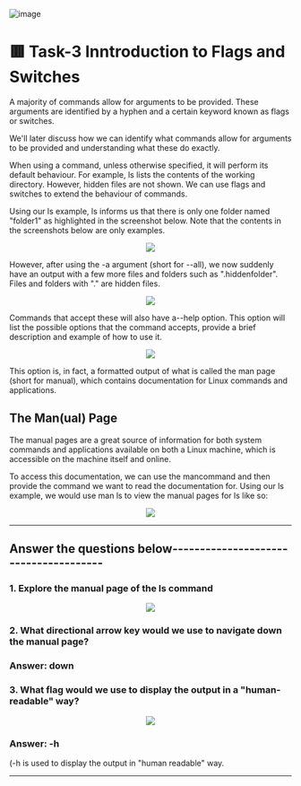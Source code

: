 ![image](https://user-images.githubusercontent.com/94435318/161464318-2f53b4ec-ce25-4f2f-ad52-470231458957.png)

# 🟥 Task-3 Inntroduction to Flags and Switches

A majority of commands allow for arguments to be provided. These arguments are identified by a hyphen and a certain keyword known as flags or switches.

We'll later discuss how we can identify what commands allow for arguments to be provided and understanding what these do exactly.

When using a command, unless otherwise specified, it will perform its default behaviour. For example, ls lists the contents of the working directory. However, hidden files are not shown. We can use flags and switches to extend the behaviour of commands.

Using our ls example, ls informs us that there is only one folder named "folder1" as highlighted in the screenshot below. Note that the contents in the screenshots below are only examples.

<p align="center">
  <img src="https://user-images.githubusercontent.com/94435318/161678842-01f4f7a5-11d6-46a4-991e-43ea1d4f01c8.png">
</p>

However, after using the -a argument (short for --all), we now suddenly have an output with a few more files and folders such as ".hiddenfolder". Files and folders with "." are hidden files.

<p align="center">
  <img src="https://user-images.githubusercontent.com/94435318/161678943-88653109-ca1d-472c-8976-2930171a4c64.png">
</p>  

Commands that accept these will also have a--help option. This option will list the possible options that the command accepts, provide a brief description and example of how to use it.

<p align="center">
  <img src="https://user-images.githubusercontent.com/94435318/161679036-ae760b4f-067d-4e30-a751-9d98a27542cb.png">
</p>

This option is, in fact, a formatted output of what is called the man page (short for manual), which contains documentation for Linux commands and applications.

## The Man(ual) Page

The manual pages are a great source of information for both system commands and applications available on both a Linux machine, which is accessible on the machine itself and online.

To access this documentation, we can use the mancommand and then provide the command we want to read the documentation for. Using our ls example, we would use man ls to view the manual pages for ls like so:

<p align="center">
  <img src="https://user-images.githubusercontent.com/94435318/161679133-80b7c369-c4f0-44f1-9eeb-88f381355abe.png">
</p>

----------------------------------------------------------------------------------------------

Answer the questions below--------------------------------------
--

### 1. Explore the manual page of the ls command

<p align="center">
  <img src="https://user-images.githubusercontent.com/94435318/161679389-84396f1c-ea31-4060-a0f6-a5e1d4a92030.png">
</p>

### 2. What directional arrow key would we use to navigate down the manual page?

### Answer: down

### 3. What flag would we use to display the output in a "human-readable" way?

<p align="center">
  <img src="https://user-images.githubusercontent.com/94435318/161680136-7da2a918-c5c0-4dc2-93c8-eca63ea74ed1.png">
</p>

### Answer: -h
(-h is used to display the output in "human readable" way.         
            
--------------------------------------------------------------------------------------------
